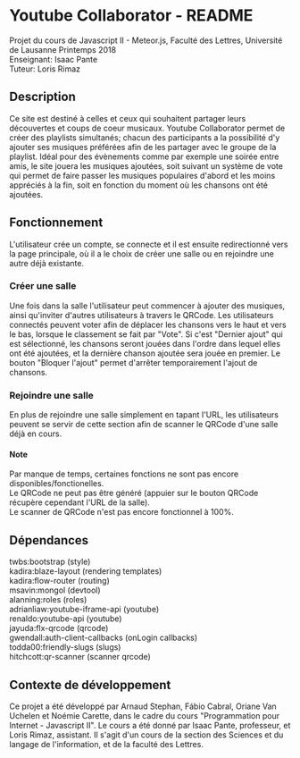 # Youtube Collaborator - README
Projet du cours de Javascript II - Meteor.js, Faculté des Lettres, Université de Lausanne Printemps 2018<br>
Enseignant: Isaac Pante<br>
Tuteur: Loris Rimaz<br>

## Description
Ce site est destiné à celles et ceux qui souhaitent partager leurs découvertes et coups de coeur musicaux. 
Youtube Collaborator permet de créer des playlists simultanés; chacun des participants a la possibilité d'y ajouter ses
musiques préférées afin de les partager avec le groupe de la playlist. Idéal pour des évènements comme par exemple une soirée entre amis, le site jouera les musiques ajoutées, soit suivant un système de vote qui permet de faire passer les musiques populaires d'abord et les moins appréciés à la fin, soit en fonction du moment où les chansons ont été ajoutées.

## Fonctionnement
L'utilisateur crée un compte, se connecte et il est ensuite redirectionné vers la page principale, où il a le choix de créer une salle ou en rejoindre une autre déjà existante.<br>
### Créer une salle
Une fois dans la salle l'utilisateur peut commencer à ajouter des musiques, ainsi qu'inviter d'autres utilisateurs à travers le QRCode. Les utilisateurs connectés peuvent voter afin de déplacer les chansons vers le haut et vers le bas, lorsque le classement se fait par "Vote". Si c'est "Dernier ajout" qui est sélectionné, les chansons seront jouées dans l'ordre dans lequel elles ont été ajoutées, et la dernière chanson ajoutée sera jouée en premier. Le bouton "Bloquer l'ajout" permet d'arrêter temporairement l'ajout de chansons.

### Rejoindre une salle
En plus de rejoindre une salle simplement en tapant l'URL, les utilisateurs peuvent se servir de cette section afin de scanner le QRCode d'une salle déjà en cours.

#### Note
Par manque de temps, certaines fonctions ne sont pas encore disponibles/fonctionelles.<br>
Le QRCode ne peut pas être généré (appuier sur le bouton QRCode récupère cependant l'URL de la salle).<br>
Le scanner de QRCode n'est pas encore fonctionnel à 100%.<br>


## Dépendances 
twbs:bootstrap (style) <br>
kadira:blaze-layout (rendering templates)<br>
kadira:flow-router (routing)<br>
msavin:mongol (devtool)<br>
alanning:roles (roles)<br>
adrianliaw:youtube-iframe-api (youtube)<br>
renaldo:youtube-api (youtube)<br>
jayuda:flx-qrcode (qrcode)<br>
gwendall:auth-client-callbacks (onLogin callbacks)<br>
todda00:friendly-slugs (slugs)<br>
hitchcott:qr-scanner (scanner qrcode)<br>


## Contexte de développement

Ce projet a été développé par Arnaud Stephan, Fábio Cabral, Oriane Van Uchelen et Noémie Carette, dans le cadre du cours "Programmation pour Internet - Javascript II". Le cours a été donné par Isaac Pante, professeur, et Loris Rimaz, assistant. Il s'agit d'un cours de la section des Sciences et du langage de l'information, et de la faculté des Lettres.
